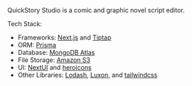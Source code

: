 QuickStory Studio is a comic and graphic novel script editor.

Tech Stack:

- Frameworks: [Next.js]() and [Tiptap](https://tiptap.dev/)
- ORM: [Prisma](https://www.prisma.io/)
- Database: [MongoDB Atlas](https://www.mongodb.com/atlas)
- File Storage: [Amazon S3](https://aws.amazon.com/s3/)
- UI: [NextUI](https://nextui.org/) and [heroicons](https://heroicons.com/)
- Other Libraries: [Lodash](https://lodash.com/), [Luxon](https://moment.github.io/luxon/#/), and [tailwindcss](https://tailwindcss.com/)
